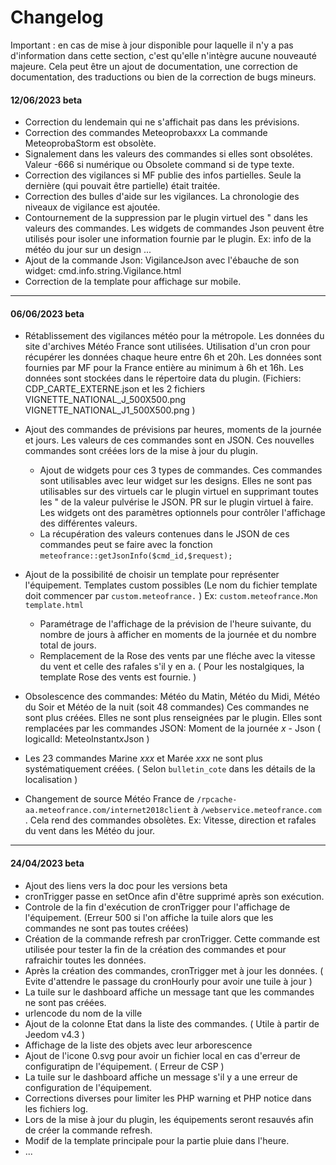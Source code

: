 # Changelog

Important : en cas de mise à jour disponible pour laquelle il n'y a pas d'information dans cette section, c'est qu'elle n'intègre aucune nouveauté majeure. Cela peut être un ajout de documentation, une correction de documentation, des traductions ou bien de la correction de bugs mineurs.

#### 12/06/2023 beta
- Correction du lendemain qui ne s'affichait pas dans les prévisions.
- Correction des commandes Meteoproba*xxx* La commande MeteoprobaStorm est obsolète.
- Signalement dans les valeurs des commandes si elles sont obsolétes. Valeur -666 si numérique ou Obsolete command si de type texte.
- Correction des vigilances si MF publie des infos partielles. Seule la dernière (qui pouvait être partielle) était traitée.
- Correction des bulles d'aide sur les vigilances. La chronologie des niveaux de vigilance est ajoutée.
- Contournement de la suppression par le plugin virtuel des " dans les valeurs des commandes. Les widgets de commandes Json peuvent être utilisés pour isoler une information fournie par le plugin. Ex: info de la météo du jour sur un design ...
- Ajout de la commande Json: VigilanceJson avec l'ébauche de son widget: cmd.info.string.Vigilance.html
- Correction de la template pour affichage sur mobile.

***
#### 06/06/2023 beta
- Rétablissement des vigilances météo pour la métropole. Les données du site d'archives Météo France sont utilisées. Utilisation d'un cron pour récupérer les données chaque heure entre 6h et 20h. Les données sont fournies par MF pour la France entière au minimum à 6h et 16h. Les données sont stockées dans le répertoire data du plugin. (Fichiers: CDP_CARTE_EXTERNE.json et les 2 fichiers VIGNETTE_NATIONAL_J_500X500.png VIGNETTE_NATIONAL_J1_500X500.png )
- Ajout des commandes de prévisions par heures, moments de la journée et jours. Les valeurs de ces commandes sont en JSON. Ces nouvelles commandes sont créées lors de la mise à jour du plugin. 
  - Ajout de widgets pour ces 3 types de commandes. Ces commandes sont utilisables avec leur widget sur les designs. Elles ne sont pas utilisables sur des virtuels car le plugin virtuel en supprimant toutes les " de la valeur pulvérise le JSON. PR sur le plugin virtuel à faire. Les widgets ont des paramètres optionnels pour contrôler l'affichage des différentes valeurs.
  - La récupération des valeurs contenues dans le JSON de ces commandes peut se faire avec la fonction `meteofrance::getJsonInfo($cmd_id,$request);`
- Ajout de la possibilité de choisir un template pour représenter l'équipement. Templates custom possibles (Le nom du fichier template doit commencer par `custom.meteofrance.` ) Ex: `custom.meteofrance.Mon template.html`
  - Paramétrage de l'affichage de la prévision de l'heure suivante, du nombre de jours à afficher en moments de la journée et du nombre total de jours.
  - Remplacement de la Rose des vents par une fléche avec la vitesse du vent et celle des rafales s'il y en a. ( Pour les nostalgiques, la template Rose des vents est fournie. )

- Obsolescence des commandes: Météo du Matin, Météo du Midi, Météo du Soir et Météo de la nuit (soit 48 commandes) Ces commandes ne sont plus créées. Elles ne sont plus renseignées par le plugin. Elles sont remplacées par les commandes JSON: Moment de la journée *x* - Json ( logicalId: MeteoInstant*x*Json )
- Les 23 commandes Marine *xxx* et Marée *xxx* ne sont plus systématiquement créées. ( Selon `bulletin_cote` dans les détails de la localisation ) 
- Changement de source Météo France de `/rpcache-aa.meteofrance.com/internet2018client` à `/webservice.meteofrance.com` . Cela rend des commandes obsolètes. Ex: Vitesse, direction et rafales du vent dans les Météo du jour.


***

#### 24/04/2023 beta
- Ajout des liens vers la doc pour les versions beta
- cronTrigger passe en setOnce afin d'être supprimé après son exécution.
- Controle de la fin d'exécution de cronTrigger pour l'affichage de l'équipement. (Erreur 500 si l'on affiche la tuile alors que les commandes ne sont pas toutes créées)
- Création de la commande refresh par cronTrigger. Cette commande est utilisée pour tester la fin de la création des commandes et pour rafraichir toutes les données.
- Après la création des commandes, cronTrigger met à jour les données. ( Evite d'attendre le passage du cronHourly pour avoir une tuile à jour )
- La tuile sur le dashboard affiche un message tant que les commandes ne sont pas créées.
- urlencode du nom de la ville
- Ajout de la colonne Etat dans la liste des commandes. ( Utile à partir de Jeedom v4.3 )
- Affichage de la liste des objets avec leur arborescence
- Ajout de l'icone 0.svg pour avoir un fichier local en cas d'erreur de configuratipn de l'équipement. ( Erreur de CSP )
- La tuile sur le dashboard affiche un message s'il y a une erreur de configuration de l'équipement.
- Corrections diverses pour limiter les PHP warning et PHP notice dans les fichiers log.
- Lors de la mise à jour du plugin, les équipements seront resauvés afin de créer la commande refresh.
- Modif de la template principale pour la partie pluie dans l'heure.
- ...
